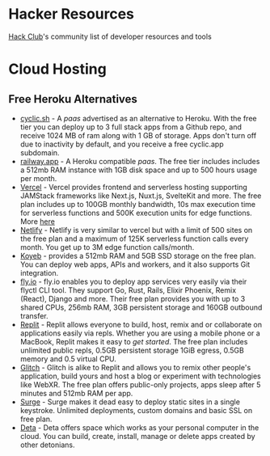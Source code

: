 # Hacker Resources

[Hack Club](https://hackclub.com/)'s community list of developer resources and tools

# Cloud Hosting

## Free Heroku Alternatives

- [cyclic.sh](https://www.cyclic.sh/) - A *paas* advertised as an alternative to Heroku. With the free tier you can deploy up to 3 full stack apps from a Github repo, and receive 1024 MB of ram along with 1 GB of storage. Apps don't turn off due to inactivity by default, and you receive a free cyclic.app subdomain.
- [railway.app](https://railway.app/) - A Heroku compatible *paas*. The free tier includes includes a 512mb RAM instance with 1GB disk space and up to 500 hours usage per month.
- [Vercel](https://vercel.com/home) - Vercel provides frontend and serverless hosting supporting JAMStack frameworks like Next.js, Nuxt.js, SvelteKit and more. The free plan includes up to 100GB monthly bandwidth, 10s max execution time for serverless functions and 500K execution units for edge functions. More [here](https://vercel.com/pricing)
- [Netlify](https://www.netlify.com/) - Netlify is very similar to vercel but with a limit of 500 sites on the free plan and a maximum of 125K serverless function calls every month. You get up to 3M edge function calls/month.
- [Koyeb](https://www.koyeb.com/) - provides a 512mb RAM and 5GB SSD storage on the free plan. You can deploy web apps, APIs and workers, and it also supports Git integration.
- [fly.io](https://fly.io/) - fly.io enables you to deploy app services very easily via their flyctl CLI tool. They support Go, Rust, Rails, Elixir Phoenix, Remix (React), Django and more. Their free plan provides you with up to 3 shared CPUs, 256mb RAM, 3GB persistent storage and 160GB outbound transfer.
- [Replit](https://replit.com/) - Replit allows everyone to build, host, remix and or collaborate on applications easily via repls. Whether you are using a mobile phone or a MacBook, Replit makes it easy to *get started*. The free plan includes unlimited public repls, 0.5GB persistent storage 1GiB egress, 0.5GB memory and 0.5 virtual CPU.
- [Glitch](https://glitch.com/) - Glitch is alike to Replit and allows you to remix other people's application, build yours and host a blog or experiment with technologies like WebXR. The free plan offers public-only projects, apps sleep after 5 minutes and 512mb RAM per app.
- [Surge](https://surge.sh/) - Surge makes it dead easy to deploy static sites in a single keystroke. Unlimited deployments, custom domains and basic SSL on free plan. 
- [Deta](https://deta.space/) - Deta offers space which works as your personal computer in the cloud. You can build, create, install, manage or delete apps created by other detonians.

